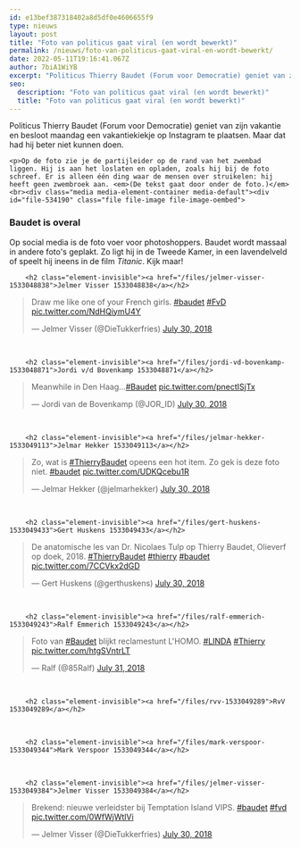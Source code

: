 ```yaml
---
id: e13bef387318402a8d5df0e4606655f9
type: nieuws
layout: post
title: "Foto van politicus gaat viral (en wordt bewerkt)"
permalink: /nieuws/foto-van-politicus-gaat-viral-en-wordt-bewerkt/
date: 2022-05-11T19:16:41.067Z
author: 7biA1WiYB
excerpt: "Politicus Thierry Baudet (Forum voor Democratie) geniet van zijn vakantie en besloot maandag een vakantiekiekje op Instagram te plaatsen. Maar dat had hij beter niet kunnen doen.  "
seo:
  description: "Foto van politicus gaat viral (en wordt bewerkt)"
  title: "Foto van politicus gaat viral (en wordt bewerkt)"
---
```

Politicus Thierry Baudet (Forum voor Democratie) geniet van zijn vakantie en besloot maandag een vakantiekiekje op Instagram te plaatsen. Maar dat had hij beter niet kunnen doen.  

    <p>Op de foto zie je de partijleider op de rand van het zwembad liggen. Hij is aan het loslaten en opladen, zoals hij bij de foto schreef. Er is alleen één ding waar de mensen over struikelen: hij heeft geen zwembroek aan. <em>(De tekst gaat door onder de foto.)</em><br><div class="media media-element-container media-default"><div id="file-534190" class="file file-image file-image-oembed">

        
  
  <div class="content">
    
  </div>

  
</div>
</div>
<h3>Baudet is overal</h3>
<p>Op social media is de foto voer voor photoshoppers. Baudet wordt massaal in andere foto's geplakt. Zo ligt hij in de Tweede Kamer, in een lavendelveld of speelt hij ineens in de film <em>Titanic</em>. Kijk maar!<br><div class="media media-element-container media-default"><div id="file-534188" class="file file-document file-text-oembed">

        <h2 class="element-invisible"><a href="/files/jelmer-visser-1533048838">Jelmer Visser 1533048838</a></h2>
    
  
  <div class="content">
    
<blockquote class="twitter-tweet" data-width="550"><p lang="en" dir="ltr">Draw me like one of your French girls. <a href="https://twitter.com/hashtag/baudet?src=hash&amp;ref_src=twsrc%5Etfw">#baudet</a> <a href="https://twitter.com/hashtag/FvD?src=hash&amp;ref_src=twsrc%5Etfw">#FvD</a> <a href="https://t.co/NdHQiymU4Y">pic.twitter.com/NdHQiymU4Y</a></p>&mdash; Jelmer Visser (@DieTukkerfries) <a href="https://twitter.com/DieTukkerfries/status/1024019885620375552?ref_src=twsrc%5Etfw">July 30, 2018</a></blockquote>
<script async="" src="https://platform.twitter.com/widgets.js" charset="utf-8"></script>
  </div>

  
</div>
</div><br><div class="media media-element-container media-default"><div id="file-534189" class="file file-document file-text-oembed">

        <h2 class="element-invisible"><a href="/files/jordi-vd-bovenkamp-1533048871">Jordi v/d Bovenkamp 1533048871</a></h2>
    
  
  <div class="content">
    
<blockquote class="twitter-tweet" data-width="550"><p lang="nl" dir="ltr">Meanwhile in Den Haag...<a href="https://twitter.com/hashtag/Baudet?src=hash&amp;ref_src=twsrc%5Etfw">#Baudet</a> <a href="https://t.co/pnectISjTx">pic.twitter.com/pnectISjTx</a></p>&mdash; Jordi van de Bovenkamp (@JOR_ID) <a href="https://twitter.com/JOR_ID/status/1024013310092558337?ref_src=twsrc%5Etfw">July 30, 2018</a></blockquote>
<script async="" src="https://platform.twitter.com/widgets.js" charset="utf-8"></script>
  </div>

  
</div>
</div><br><div class="media media-element-container media-default"><div id="file-534192" class="file file-document file-text-oembed">

        <h2 class="element-invisible"><a href="/files/jelmar-hekker-1533049113">Jelmar Hekker 1533049113</a></h2>
    
  
  <div class="content">
    
<blockquote class="twitter-tweet" data-width="550"><p lang="nl" dir="ltr">Zo, wat is <a href="https://twitter.com/hashtag/ThierryBaudet?src=hash&amp;ref_src=twsrc%5Etfw">#ThierryBaudet</a> opeens een hot item. Zo gek is deze foto niet. <a href="https://twitter.com/hashtag/baudet?src=hash&amp;ref_src=twsrc%5Etfw">#baudet</a> <a href="https://t.co/UDKQcebu1R">pic.twitter.com/UDKQcebu1R</a></p>&mdash; Jelmar Hekker (@jelmarhekker) <a href="https://twitter.com/jelmarhekker/status/1024036169200414721?ref_src=twsrc%5Etfw">July 30, 2018</a></blockquote>
<script async="" src="https://platform.twitter.com/widgets.js" charset="utf-8"></script>
  </div>

  
</div>
</div><br><div class="media media-element-container media-default"><div id="file-534197" class="file file-document file-text-oembed">

        <h2 class="element-invisible"><a href="/files/gert-huskens-1533049433">Gert Huskens 1533049433</a></h2>
    
  
  <div class="content">
    
<blockquote class="twitter-tweet" data-width="550"><p lang="nl" dir="ltr">De anatomische les van Dr. Nicolaes Tulp op Thierry Baudet, Olieverf op doek, 2018. <a href="https://twitter.com/hashtag/ThierryBaudet?src=hash&amp;ref_src=twsrc%5Etfw">#ThierryBaudet</a> <a href="https://twitter.com/hashtag/thierry?src=hash&amp;ref_src=twsrc%5Etfw">#thierry</a> <a href="https://twitter.com/hashtag/baudet?src=hash&amp;ref_src=twsrc%5Etfw">#baudet</a> <a href="https://t.co/7CCVkx2dGD">pic.twitter.com/7CCVkx2dGD</a></p>&mdash; Gert Huskens (@gerthuskens) <a href="https://twitter.com/gerthuskens/status/1024032371996327939?ref_src=twsrc%5Etfw">July 30, 2018</a></blockquote>
<script async="" src="https://platform.twitter.com/widgets.js" charset="utf-8"></script>
  </div>

  
</div>
</div><br><div class="media media-element-container media-default"><div id="file-534193" class="file file-document file-text-oembed">

        <h2 class="element-invisible"><a href="/files/ralf-emmerich-1533049243">Ralf Emmerich 1533049243</a></h2>
    
  
  <div class="content">
    
<blockquote class="twitter-tweet" data-width="550"><p lang="nl" dir="ltr">Foto van <a href="https://twitter.com/hashtag/Baudet?src=hash&amp;ref_src=twsrc%5Etfw">#Baudet</a> blijkt reclamestunt L&#39;HOMO. <a href="https://twitter.com/hashtag/LINDA?src=hash&amp;ref_src=twsrc%5Etfw">#LINDA</a> <a href="https://twitter.com/hashtag/Thierry?src=hash&amp;ref_src=twsrc%5Etfw">#Thierry</a> <a href="https://t.co/htgSVntrLT">pic.twitter.com/htgSVntrLT</a></p>&mdash; Ralf (@85Ralf) <a href="https://twitter.com/85Ralf/status/1024225257446678528?ref_src=twsrc%5Etfw">July 31, 2018</a></blockquote>
<script async="" src="https://platform.twitter.com/widgets.js" charset="utf-8"></script>
  </div>

  
</div>
</div><br><div class="media media-element-container media-default"><div id="file-534194" class="file file-document file-text-oembed">

        <h2 class="element-invisible"><a href="/files/rvv-1533049289">RvV 1533049289</a></h2>
    
  
  <div class="content">
    
  </div>

  
</div>
</div><br><div class="media media-element-container media-default"><div id="file-534195" class="file file-document file-text-oembed">

        <h2 class="element-invisible"><a href="/files/mark-verspoor-1533049344">Mark Verspoor 1533049344</a></h2>
    
  
  <div class="content">
    
  </div>

  
</div>
</div><br><div class="media media-element-container media-default"><div id="file-534196" class="file file-document file-text-oembed">

        <h2 class="element-invisible"><a href="/files/jelmer-visser-1533049384">Jelmer Visser 1533049384</a></h2>
    
  
  <div class="content">
    
<blockquote class="twitter-tweet" data-width="550"><p lang="nl" dir="ltr">Brekend: nieuwe verleidster bij Temptation Island VIPS. <a href="https://twitter.com/hashtag/baudet?src=hash&amp;ref_src=twsrc%5Etfw">#baudet</a> <a href="https://twitter.com/hashtag/fvd?src=hash&amp;ref_src=twsrc%5Etfw">#fvd</a> <a href="https://t.co/0WfWjWtlVi">pic.twitter.com/0WfWjWtlVi</a></p>&mdash; Jelmer Visser (@DieTukkerfries) <a href="https://twitter.com/DieTukkerfries/status/1024021868666339330?ref_src=twsrc%5Etfw">July 30, 2018</a></blockquote>
<script async="" src="https://platform.twitter.com/widgets.js" charset="utf-8"></script>
  </div>

  
</div>
</div><br>   
